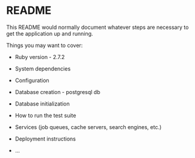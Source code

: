 # README

This README would normally document whatever steps are necessary to get the
application up and running.

Things you may want to cover:

* Ruby version  - 2.7.2

* System dependencies

* Configuration

* Database creation  - postgresql db

* Database initialization

* How to run the test suite

* Services (job queues, cache servers, search engines, etc.)

* Deployment instructions

* ...
